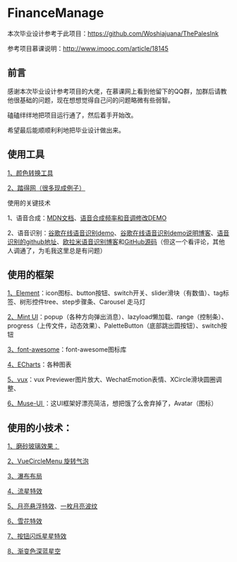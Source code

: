 # FinanceManage

本次毕业设计参考于此项目：https://github.com/Woshiajuana/ThePalesInk

参考项目慕课说明：http://www.imooc.com/article/18145

## 前言

感谢本次毕业设计参考项目的大佬，在慕课网上看到他留下的QQ群，加群后请教他很基础的问题，现在想想觉得自己问的问题略微有些弱智。

磕磕绊绊地把项目运行通了，然后着手开始改。

希望最后能顺顺利利地把毕业设计做出来。

## 使用工具

[1、颜色转换工具](https://tools.guardui.net/nose/rgb_hex_color.html)

[2、踏得网（很多现成例子）](http://techbrood.com/)

使用的关键技术

1、语音合成：[MDN文档](https://developer.mozilla.org/zh-CN/docs/Web/API/SpeechSynthesis)、[语音合成频率和音调修改DEMO](https://github.com/mdn/web-speech-api/tree/master/speak-easy-synthesis)

2、语音识别：[谷歌在线语音识别demo](https://www.google.com/intl/en/chrome/demos/speech.html)、[谷歌在线语音识别demo说明博客](https://developers.google.com/web/updates/2013/01/Voice-Driven-Web-Apps-Introduction-to-the-Web-Speech-API)、[语音识别的github地址](https://github.com/googlearchive/webplatform-samples)、[欧拉米语音识别博客](https://blog.csdn.net/ls0609/article/details/73920229#comments)和[GitHub源码](https://github.com/ls0609/WebVoiceRecognize)（但这一个看评论，其他人调通了，为毛我这里总是有问题）


## 使用的框架

[1、Element](http://element-cn.eleme.io/#/zh-CN/component/icon)：icon图标、button按钮、switch开关、slider滑块（有数值）、tag标签、树形控件tree、step步骤条、Carousel 走马灯

[2、Mint UI](http://mint-ui.github.io/#!/zh-cn)：popup（各种方向弹出消息）、lazyload懒加载、range（控制条）、progress（上传文件，动态效果）、PaletteButton（底部跳出圆按钮）、switch按钮

[3、font-awesome](https://fontawesome.com/how-to-use/js-component-packages)：font-awesome图标库

[4、ECharts](http://echarts.baidu.com/echarts2/doc/doc.html)：各种图表

[5、vux](https://doc.vux.li/zh-CN/)：vux Previewer图片放大、WechatEmotion表情、XCircle滑块圆圈调整、

[6、Muse-UI ](http://www.muse-ui.org/#/install)：这UI框架好漂亮简洁，想把饿了么舍弃掉了，Avatar（图标）



## 使用的小技术：

[1、磨砂玻璃效果：](https://www.w3cplus.com/css3/css-secrets/frosted-glass-effect.html)

[2、VueCircleMenu 旋转气泡](https://github.com/OYsun/VueCircleMenu/blob/master/README-ZH.MD)

[3、瀑布布局](https://github.com/MopTym/vue-waterfall)

[4、流星特效](https://www.cnblogs.com/wisewrong/p/7124920.html)

[5、月亮悬浮特效](http://wow.techbrood.com/fiddle/33773)、[一枚月亮波纹](https://www.jianshu.com/p/09db9162d35c)

[6、雪花特效](http://wow.techbrood.com/fiddle/31715)

[7、按钮闪烁星星特效](http://www.htmleaf.com/html5/html5-canvas/201507032158.html)

[8、渐变色深蓝星空](http://wow.techbrood.com/fiddle/27222)